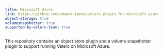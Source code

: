 ```yaml
---
title: Microsoft Azure
link: https://github.com/vmware-tanzu/velero-plugin-for-microsoft-azure
object-storage: true
volumesnapshotter: true
supported-by-velero-team: true
---
```

This repository contains an object store plugin and a volume snapshotter plugin to support running Velero on Microsoft Azure.
